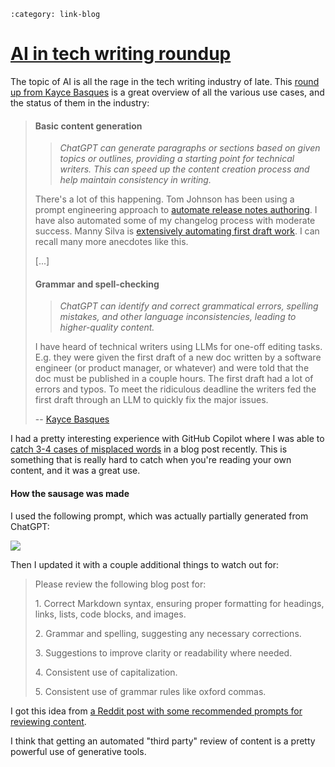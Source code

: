 ```{post} Jan 13, 2025
:category: link-blog
```

# [AI in tech writing roundup](https://technicalwriting.dev/ml/reviews/2024.html#ml-reviews-2024)

The topic of AI is all the rage in the tech writing industry of late.
This [round up from Kayce
Basques](https://technicalwriting.dev/ml/reviews/2024.html#ml-reviews-2024)
is a great overview of all the various use cases, and the status of them
in the industry:

> #### Basic content generation
>
> > *ChatGPT can generate paragraphs or sections based on given topics
> > or outlines, providing a starting point for technical writers. This
> > can speed up the content creation process and help maintain
> > consistency in writing.*
>
> There's a lot of this happening. Tom Johnson has been using a prompt
> engineering approach to [automate release notes
> authoring](https://idratherbewriting.com/ai/automating-linking.html).
> I have also automated some of my changelog process with moderate
> success. Manny Silva is [extensively automating first draft
> work](https://aws.amazon.com/blogs/machine-learning/how-skyflow-creates-technical-content-in-days-using-amazon-bedrock/).
> I can recall many more anecdotes like this.
>
> \[...\]
>
> #### Grammar and spell-checking
>
> > *ChatGPT can identify and correct grammatical errors, spelling
> > mistakes, and other language inconsistencies, leading to
> > higher-quality content.*
>
> I have heard of technical writers using LLMs for one-off editing
> tasks. E.g. they were given the first draft of a new doc written by a
> software engineer (or product manager, or whatever) and were told that
> the doc must be published in a couple hours. The first draft had a lot
> of errors and typos. To meet the ridiculous deadline the writers fed
> the first draft through an LLM to quickly fix the major issues.
>
> -- [Kayce Basques](https://technicalwriting.dev/ml/reviews/2024.html#ml-reviews-2024)

I had a pretty interesting experience with GitHub Copilot where I was
able to [catch 3-4 cases of misplaced
words](https://github.com/writethedocs/www/pull/2291/commits/450a16ce1066bf269e0257a8c68daf1f9ca69fdd)
in a blog post recently. This is something that is really hard to catch
when you're reading your own content, and it was a great use.

#### How the sausage was made

I used the following prompt, which was actually partially generated from
ChatGPT:

![](/_static/img/substack/another-good-tech-writing-roundup_image_1.png)

Then I updated it with a couple additional things to watch out for:

> Please review the following blog post for:
>
> 1\. Correct Markdown syntax, ensuring proper formatting for headings,
> links, lists, code blocks, and images.
>
> 2\. Grammar and spelling, suggesting any necessary corrections.
>
> 3\. Suggestions to improve clarity or readability where needed.
>
> 4\. Consistent use of capitalization.
>
> 5\. Consistent use of grammar rules like oxford commas.

I got this idea from [a Reddit post with some recommended prompts for
reviewing
content](https://www.reddit.com/r/ChatGPTPromptGenius/comments/16q68iq/op_prompts_to_edit_refine_your_writing/).

I think that getting an automated "third party" review of content is a
pretty powerful use of generative tools.
